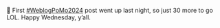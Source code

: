 📖 First [\#<span>WeblogPoMo2024</span>](https://social.lol/tags/WeblogPoMo2024) post went up last night, so just 30 more to go LOL. Happy Wednesday, y’all.